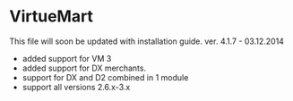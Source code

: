 VirtueMart
==========

This file will soon be updated with installation guide.
ver. 4.1.7 - 03.12.2014
- added support for VM 3
- added support for DX merchants.
- support for DX and D2 combined in 1 module
- support all versions 2.6.x-3.x